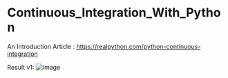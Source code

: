 # Continuous_Integration_With_Python
An Introduction
Article : https://realpython.com/python-continuous-integration

Result v1:
![image](https://user-images.githubusercontent.com/63152500/187036862-cf602f2e-5533-465c-86cb-990070b5ef49.png)
